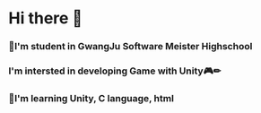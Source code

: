 # Hi there 👋

### 🏫I'm student in GwangJu Software Meister Highschool  

### I'm intersted in developing Game with Unity🎮✏  

### 📘I'm learning Unity, C language, html  


